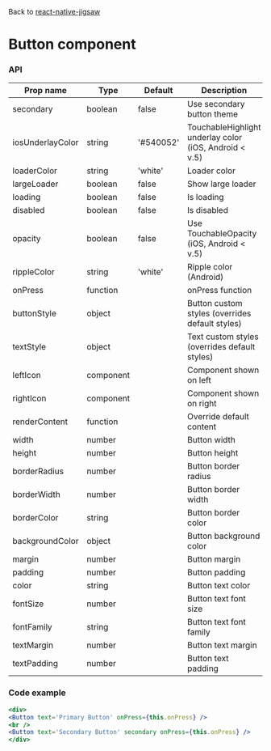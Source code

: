 Back to [react-native-jigsaw](../../README.md)

Button component
================
### API
Prop name        | Type      | Default   | Description
---------------- | --------- | --------- | ------------------------------------------------------
secondary        | boolean   | false     | Use secondary button theme
iosUnderlayColor | string    | '#540052' | TouchableHighlight underlay color (iOS, Android < v.5)
loaderColor      | string    | 'white'   | Loader color
largeLoader      | boolean   | false     | Show large loader
loading          | boolean   | false     | Is loading
disabled         | boolean   | false     | Is disabled
opacity          | boolean   | false     | Use TouchableOpacity (iOS, Android < v.5)
rippleColor      | string    | 'white'   | Ripple color (Android)
onPress          | function  |           | onPress function
buttonStyle      | object    |           | Button custom styles (overrides default styles)
textStyle        | object    |           | Text custom styles (overrides default styles)
leftIcon         | component |           | Component shown on left
rightIcon        | component |           | Component shown on right
renderContent    | function  |           | Override default content
width            | number    |           | Button width
height           | number    |           | Button height
borderRadius     | number    |           | Button border radius
borderWidth      | number    |           | Button border width
borderColor      | string    |           | Button border color
backgroundColor  | object    |           | Button background color
margin           | number    |           | Button margin
padding          | number    |           | Button padding
color            | string    |           | Button text color
fontSize         | number    |           | Button text font size
fontFamily       | string    |           | Button text font family
textMargin       | number    |           | Button text margin
textPadding      | number    |           | Button text padding


### Code example

```jsx
<div>
<Button text='Primary Button' onPress={this.onPress} />
<br />
<Button text='Secondary Button' secondary onPress={this.onPress} />
</div>
```
